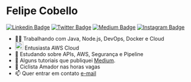 # Felipe Cobello

[![Linkedin Badge](https://img.shields.io/badge/-LinkedIn-blue?style=flat&logo=LinkedIn&logoColor=white)](https://www.linkedin.com/in/felipecobello)
[![Twitter Badge](https://img.shields.io/badge/-Twitter-1ca0f1?style=flat&logo=Twitter&logoColor=white)](https://twitter.com/felip3c)
[![Medium Badge](https://img.shields.io/badge/-Medium-000?style=flat&logo=Medium&logoColor=white)](https://medium.com/@felipe.cobello)
[![Instagram Badge](https://img.shields.io/badge/-Instagram-C13584?style=flat&logo=Instagram&logoColor=white)](https://www.instagram.com/felip3c)
<!--
**fcobello/fcobello** is a ✨ _special_ ✨ repository because its `README.md` (this file) appears on your GitHub profile.
-->

- 👨‍💻 Trabalhando com Java, Node.js, DevOps, Docker e Cloud 
- <img src="https://openvpn.net/wp-content/uploads/2018/04/awscloud.svg" alt="drawing" width="22"/> Entusiasta AWS Cloud
- 🌱 Estudando sobre APIs, AWS, Segurança e Pipeline
- 📖 Alguns tutoriais que publiquei [Medium](https://medium.com/@felipe.cobello).
- 🚴‍ Ciclista Amador nas horas vagas
- 📫 Quer entrar em contato [e-mail](mailto:felipe.cobello@gmail.com)
